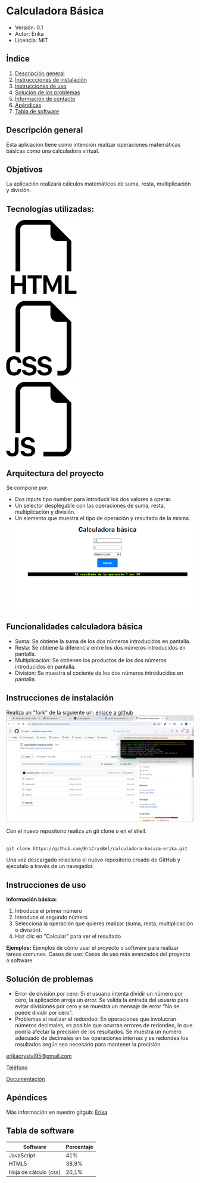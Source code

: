 <!-- ![Logotipo tandem](https://i.pinimg.com/originals/37/47/92/374792896d21b205174c157f5149f13c.jpg) -->
# Calculadora Básica

- Versión: 0.1
- Autor: Erika
- Licencia: MIT

## Índice
1. [Descripción general](#descripción-general)
2. [Instruccciones de instalación ](#instrucciones-de-instalación)
3. [Instrucciones de uso](#instrucciones-de-uso)
4. [Solución de los problemas](#solución-de-problemas)
5. [Información de contacto](#información-de-contacto)
8. [Apéndices](#apéndices)
9. [Tabla de software](#tabla-de-software)


## Descripción general
Esta aplicación tiene como intención realizar operaciones matemáticas básicas como una calculadora virtual.

## Objetivos
La aplicación realizará cálculos matemáticos de suma, resta, multiplicación y división.

## Tecnologías utilizadas: 


![Ícono-html](./img/html.svg)

![Ícono-css](./img/css.svg)

![Ícono-js](./img/js.svg)

## Arquitectura del proyecto
Se compone por:
- Dos inputs tipo number para introducir los dos valores a operar. 
- Un selector desplegable con las operaciones de suma, resta, multiplicación y división.
- Un elemento que muestra el tipo de operación y resultado de la misma.
![captura](./img/Captura2.png)

## Funcionalidades calculadora básica
- Suma: Se obtiene la suma de los dos números introducidos en pantalla.
- Resta: Se obtiene la diferencia entre los dos números introducidos en pantalla.
- Multiplicación: Se obtienen  los productos de los dos números introducidos en pantalla.
- División: Se muestra el cociente de los dos números introducidos en pantalla.

## Instrucciones de instalación
Realiza un "fork" de la siguiente url: [enlace a github](https://github.com/canodelacuadra/calculadorabasica.git) 
![captura](./img/Captura.png)

Con el nuevo repositorio realiza un git clone o en el shell.

```shell

git clone https://github.com/EriCrysBel/calculadora-basica-erika.git
```
Una vez descargado relaciona el nuevo  repositorio creado de GitHub y ejecutalo a través de un navegador.


## Instrucciones de uso
**Información básica:** 
   1. Introduce el primer número
   2. Introduce el segundo número
   3. Selecciona la operación que quieres realizar (suma, resta, multiplicación o división).
   4. Haz clic en "Calcular" para ver el resultado

**Ejemplos:** 
Ejemplos de cómo usar el proyecto o software para realizar tareas comunes.
Casos de uso: Casos de uso más avanzados del proyecto o software.

## Solución de problemas
- Error de división por cero: Si el usuario intenta dividir un número por cero, la aplicación arroja un error. 
Se valida la entrada del usuario para evitar divisiones por cero y se muestra un mensaje de error "No se puede dividir por cero".
- Problemas al realizar el redondeo: En operaciones que involucran números decimales, es posible que ocurran errores de redondeo, lo que podría afectar la precisión de los resultados. 
Se muestra un número adecuado de decimales en las operaciones internas y se redondea los resultados según sea necesario para mantener la precisión.

[erikacrystal95@gmail.com](emailto:erikacrystal95@gmail.com)

[Teléfono](tel:+34646729624)

[Documentación](https://docs.google.com/document/d/1ViiyzYsbwUaWqanK7lnnvs3tJgUnyQml/edit)


## Apéndices
Más información en nuestro gitgub:
[Erika](https://github.com/EriCrysBel/calculadora-basica-erika)


## Tabla de software
| Software  | Porcentaje |
| ------------- | ------------- |
| JavaScript  | 41%  |
| HTML5  | 38,9%  |
| Hoja de cálculo (css)  | 20,1%  |


